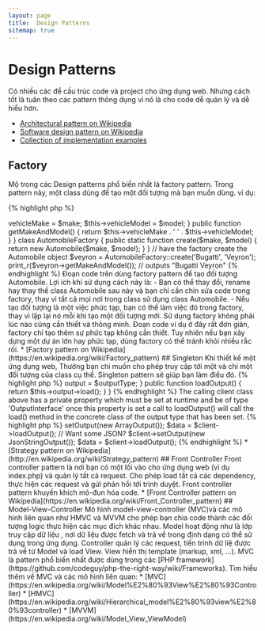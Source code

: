 ```yaml
---
layout: page
title:  Design Patterns
sitemap: true
---
```


# Design Patterns

Có nhiều các để cấu trúc code và project cho ứng dụng web. Nhưng cách tốt là tuân theo các pattern thông 
dụng vì nó là cho code dễ quản lý và dễ hiểu hơn.

* [Architectural pattern on Wikipedia](https://en.wikipedia.org/wiki/Architectural_pattern)
* [Software design pattern on Wikipedia](https://en.wikipedia.org/wiki/Software_design_pattern)
* [Collection of implementation examples](https://github.com/domnikl/DesignPatternsPHP)

## Factory

Mộ trong các Design patterns phổ biến nhất là factory pattern. Trong pattern này, 
một class dùng để tạo một đối tượng mà bạn muốn dùng. ví dụ:

{% highlight php %}
<?php
class Automobile
{
    private $vehicleMake;
    private $vehicleModel;

    public function __construct($make, $model)
    {
        $this->vehicleMake = $make;
        $this->vehicleModel = $model;
    }

    public function getMakeAndModel()
    {
        return $this->vehicleMake . ' ' . $this->vehicleModel;
    }
}

class AutomobileFactory
{
    public static function create($make, $model)
    {
        return new Automobile($make, $model);
    }
}

// have the factory create the Automobile object
$veyron = AutomobileFactory::create('Bugatti', 'Veyron');

print_r($veyron->getMakeAndModel()); // outputs "Bugatti Veyron"
{% endhighlight %}

Đoạn code trên dùng factory pattern để tạo đối tượng Automobile. Lợi ích khi sử dụng cách này là: 
- Bạn có thể thay đổi, rename hay thay thế class Automobile sau này và bạn chỉ cần chỉn sửa code trong factory,
thay vì tất cả mọi nơi trong class sử dụng class Automobile.
- Nếu tạo đối tượng là một việc phức tạp, bạn có thể làm việc đó trong factory, thay vì lặp lại nó mỗi khi tạo một đối tượng mới.

Sử dụng factory không phải lúc nào cũng cần thiết và thông minh. Đoạn code ví dụ ở đây rất đơn giản, factory 
chỉ tạo thêm sự phức tạp không cần thiết. Tuy nhiên nếu bạn xây dựng một dự án lớn hay phức tạp, dùng factory có thể 
tránh khỏi nhiều rắc rối.

* [Factory pattern on Wikipedia](https://en.wikipedia.org/wiki/Factory_pattern)

## Singleton

Khi thiết kế một ứng dụng web, Thường bạn chỉ muốn cho phép truy cập tới một và chỉ một đối tượng của class cụ thể. 
Singleton pattern sẽ giúp bạn làm điều đó.

{% highlight php %}
<?php
class Singleton
{
    /**
     * @var Singleton The reference to *Singleton* instance of this class
     */
    private static $instance;
    
    /**
     * Returns the *Singleton* instance of this class.
     *
     * @return Singleton The *Singleton* instance.
     */
    public static function getInstance()
    {
        if (null === static::$instance) {
            static::$instance = new static();
        }
        
        return static::$instance;
    }

    /**
     * Protected constructor to prevent creating a new instance of the
     * *Singleton* via the `new` operator from outside of this class.
     */
    protected function __construct()
    {
    }

    /**
     * Private clone method to prevent cloning of the instance of the
     * *Singleton* instance.
     *
     * @return void
     */
    private function __clone()
    {
    }

    /**
     * Private unserialize method to prevent unserializing of the *Singleton*
     * instance.
     *
     * @return void
     */
    private function __wakeup()
    {
    }
}

class SingletonChild extends Singleton
{
}

$obj = Singleton::getInstance();
var_dump($obj === Singleton::getInstance());             // bool(true)

$anotherObj = SingletonChild::getInstance();
var_dump($anotherObj === Singleton::getInstance());      // bool(false)

var_dump($anotherObj === SingletonChild::getInstance()); // bool(true)
{% endhighlight %}

Đọan code trên thực thi singleton pattern sử dụng [biến *static*](http://php.net/language.variables.scope#language.variables.scope.static) và  
phương thức static `getInstance()`.
Note the following:

* Hàm constructor [`__construct()`](http://php.net/language.oop5.decon#object.construct) được khai báo protected 
để ngăn chặn tạo đối tượng mới bên ngoài class bằng toán tử `new`.
* Phương thức magic [`__clone()`](http://php.net/language.oop5.cloning#object.clone) được khai báo  
 private để ngăn chặn sao chép đối tượng của class bằng toán tử [`clone`](http://php.net/language.oop5.cloning). 
* Phương thức magic [`__wakeup()`](http://php.net/language.oop5.magic#object.wakeup) 
được khai báo private để ngăn không cho unserializing đối tượng của class từ hàm global [`unserialize()`](http://php.net/function.unserialize)
.
* Một đối tượng mới sẽ được tạo từ một [liên kết static trễ](http://php.net/language.oop5.late-static-bindings) 
trong phương thức static `getInstance()` với từ khóa `static`, cho phép sự phân lớp của class `Singleton` trong ví dụ.

Singleton pattern hữu ích khi chỉ một đối tượng được tạo từ một class trong toàn thời gian của một request 
trong một ứng dụng web. Đặc trưng là khi bạn có các đối tượng toàn cục (như class Config) hay các tài nguyên được chia sẻ. 

Bạn nên cẩn thận khi dùng Singleton bởi vì nó nó làm giảm khả năng test. Trong nhiều trường hợp dependency injection có thể (và nên) được dùng taại vị trí của class singleton. 
Sử dụng dependency injection có nghĩa bạn không giới thiệu coupling không cần thiết vào thiết kế của ứng dụng, bởi vì đối 
tượng sử dụng các tài nguyên toàn cục hay tài nguyên được chia sẻ không cần sự hiểu biết của class được khai báo cụ thể.
                                                                                                
* [Singleton pattern on Wikipedia](https://en.wikipedia.org/wiki/Singleton_pattern)

## Strategy

Đây là pattern cho phép các giải thuật khác nhau có thể được lựa chọn trong thời-gian-chạy (run-time). 
Hay nói cách khác, Strategy định nghĩa một họ các giải thuật khác nhau, mỗi giải thuật được triển khai bởi một lớp 
(class) cụ thể và chúng có thể hoán đổi cho nhau tùy vào ngữ cảnh. Strategy giúp các giải thuật khác nhau 
độc lập với client sử dụng nó. Ví dụ, một lớp thực hiện nhiệm vụ so sánh dữ liệu đầu vào có thể sử dụng mẫu 
thiết kế Strategy để tự động lựa chọn giải thuật cho việc này dựa trên loại dữ liệu, nguồn gốc của chúng, 
lựa chọn của người dùng hay các yếu tố khác. Những yếu tố này không được biết cho tới thời-gian-chạy (runtime) 
và khi đó tùy vào loại dữ liệu mà hệ thống lựa chọn cách thức so sánh khác nhau. Các giải pháp so sánh được đóng 
gói trong các đối tượng riêng biệt sẽ được sử dụng bởi những đối tượng thực hiện việc này tại các phân vùng khác nhau 
của hệ thống (hoặc thậm chí ở những hệ thống khác nhau) mà không gây ra sự trùng lặp về mã lệnh.
Có một vài dạng của strategy pattern, đơn giản nhất là ví dụ sau:

Đoạn code đẩu tiên thuộc về các giải thuật; bạn có thể muốn serialized mảng, dùng JSON hoặc chỉ cần một mảng dữ liệu:

{% highlight php %}
<?php

interface OutputInterface
{
    public function load();
}

class SerializedArrayOutput implements OutputInterface
{
    public function load()
    {
        return serialize($arrayOfData);
    }
}

class JsonStringOutput implements OutputInterface
{
    public function load()
    {
        return json_encode($arrayOfData);
    }
}

class ArrayOutput implements OutputInterface
{
    public function load()
    {
        return $arrayOfData;
    }
}
{% endhighlight %}

Bằng cách tóm lược các thuật toán ở trên, các lập trình viên khác có thể dễ dàng thêm một kiểu output mới mà không ảnh hướng tới client code.

Bạn có thể thấy mỗi 'output' class cụ thể thự thi OutputInterface - nhằm hai mục đích, mục dích chính là cung cấp một 
giao ước đư giản cái nào sẽ được tuân bởi bất kỳ sự thực thi cụ thể mới nào. 
Thứ hai,  bằng cách thực thi interface chung, bạn sẽ thấy trong phần tiếp theo rằng, bạn có thể dùng [Type Hinting](http://php.net/language.oop5.typehinting) 
để chắc rằng các client sử dụng những hành xử này dùng đúng kiểu trong trường hợp 'OutputInterface'.

The next snippet of code outlines how a calling client class might use one of 
these algorithms and even better set the
behaviour required at runtime:

{% highlight php %}
<?php
class SomeClient
{
    private $output;

    public function setOutput(OutputInterface $outputType)
    {
        $this->output = $outputType;
    }

    public function loadOutput()
    {
        return $this->output->load();
    }
}
{% endhighlight %}

The calling client class above has a private property which must be set at runtime and 
be of type 'OutputInterface'
once this property is set a call to loadOutput() will call the load() method in the 
concrete class of the output type
that has been set.

{% highlight php %}
<?php
$client = new SomeClient();

// Want an array?
$client->setOutput(new ArrayOutput());
$data = $client->loadOutput();

// Want some JSON?
$client->setOutput(new JsonStringOutput());
$data = $client->loadOutput();

{% endhighlight %}

* [Strategy pattern on Wikipedia](http://en.wikipedia.org/wiki/Strategy_pattern)

## Front Controller

Front controller pattern là nơi bạn có một lối vào cho ứng dụng web (ví dụ index.php) và 
quản lý tất cả request. Cho phép load tất cả các dependency, thực hiện các request và gửi phản hồi tới trình duyệt. 
Front controller pattern khuyến khích mô-đun hóa code.
* [Front Controller pattern on Wikipedia](https://en.wikipedia.org/wiki/Front_Controller_pattern)

## Model-View-Controller

Mô hình model-view-controller (MVC)và các mô hình liên quan như HMVC và MVVM cho phép bạn chia code 
thành các đối tượng logic thực hiện các mục đích khác nhau. Model hoạt động như là lớp truy cập dữ liệu 
, nơi dữ liệu được fetch và trả về trong định dạng có thể sử dụng trong ứng dụng. Controller quản lý các 
request, tiến trình dữ liệ được trả về từ Model và load View. View hiển thị template (markup, xml, ...).

MVC là pattern phổ biến nhất được dùng  trong các [PHP framework](https://github.com/codeguy/php-the-right-way/wiki/Frameworks).

Tìm hiểu thêm về MVC và các mô hình liên quan:

* [MVC](https://en.wikipedia.org/wiki/Model%E2%80%93View%E2%80%93Controller)
* [HMVC](https://en.wikipedia.org/wiki/Hierarchical_model%E2%80%93view%E2%80%93controller)
* [MVVM](https://en.wikipedia.org/wiki/Model_View_ViewModel)
